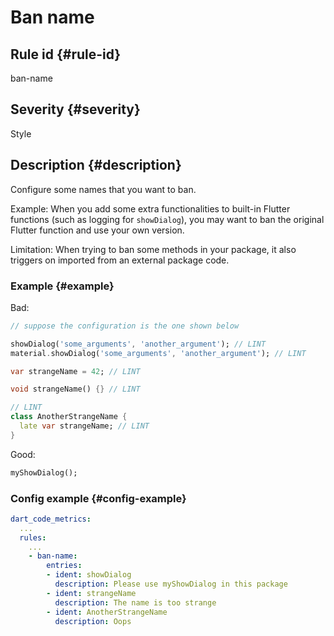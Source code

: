 # Ban name

## Rule id {#rule-id}

ban-name

## Severity {#severity}

Style

## Description {#description}

Configure some names that you want to ban.

Example: When you add some extra functionalities to built-in Flutter functions (such as logging for `showDialog`), you may want to ban the original Flutter function and use your own version.

Limitation: When trying to ban some methods in your package, it also triggers on imported from an external package code.

### Example {#example}

Bad:

```dart
// suppose the configuration is the one shown below

showDialog('some_arguments', 'another_argument'); // LINT
material.showDialog('some_arguments', 'another_argument'); // LINT

var strangeName = 42; // LINT

void strangeName() {} // LINT

// LINT
class AnotherStrangeName {
  late var strangeName; // LINT
}
```

Good:

```dart
myShowDialog();
```

### Config example {#config-example}

```yaml
dart_code_metrics:
  ...
  rules:
    ...
    - ban-name:
        entries:
        - ident: showDialog
          description: Please use myShowDialog in this package
        - ident: strangeName
          description: The name is too strange
        - ident: AnotherStrangeName
          description: Oops
```

